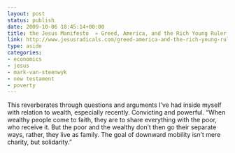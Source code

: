 ```yaml
---
layout: post
status: publish
date: 2009-10-06 18:45:14+00:00
title: the Jesus Manifesto  » Greed, America, and the Rich Young Ruler
link: http://www.jesusradicals.com/greed-america-and-the-rich-young-ruler/
type: aside
categories:
- economics
- jesus
- mark-van-steenwyk
- new testament
- poverty
---
```


This reverberates through questions and arguments I’ve had inside myself with relation to wealth, especially recently. Convicting and powerful. “When wealthy people come to faith, they are to share everything with the poor, who receive it. But the poor and the wealthy don’t then go their separate ways, rather, they live as family. The goal of downward mobility isn’t mere charity, but solidarity.”
